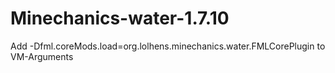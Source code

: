 # Minechanics-water-1.7.10

Add -Dfml.coreMods.load=org.lolhens.minechanics.water.FMLCorePlugin to VM-Arguments